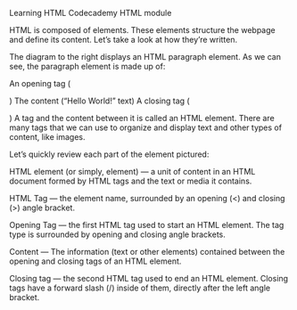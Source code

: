 Learning HTML Codecademy HTML module






HTML is composed of elements. These elements structure the webpage and define its content. Let’s take a look at how they’re written.

The diagram to the right displays an HTML paragraph element. As we can see, the paragraph element is made up of:


An opening tag (<p>)
The content (“Hello World!” text)
A closing tag (</p>)
A tag and the content between it is called an HTML element. There are many tags that we can use to organize and display text and other types of content, like images.

Let’s quickly review each part of the element pictured:

HTML element (or simply, element) — a unit of content in an HTML document formed by HTML tags and the text or media it contains.

HTML Tag — the element name, surrounded by an opening (<) and closing (>) angle bracket.

Opening Tag — the first HTML tag used to start an HTML element. The tag type is surrounded by opening and closing angle brackets.

Content — The information (text or other elements) contained between the opening and closing tags of an HTML element.

Closing tag — the second HTML tag used to end an HTML element. Closing tags have a forward slash (/) inside of them, directly after the left angle bracket.
